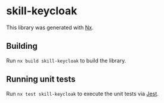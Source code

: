 # skill-keycloak

This library was generated with [Nx](https://nx.dev).

## Building

Run `nx build skill-keycloak` to build the library.

## Running unit tests

Run `nx test skill-keycloak` to execute the unit tests via [Jest](https://jestjs.io).
